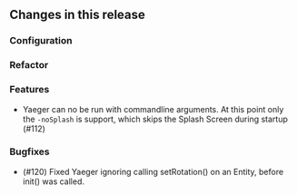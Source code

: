 ## Changes in this release

### Configuration

### Refactor

### Features
- Yaeger can no be run with commandline arguments. At this point only the
  `-noSplash` is support, which skips the Splash Screen during startup (#112)

### Bugfixes
- (#120) Fixed Yaeger ignoring calling setRotation() on an Entity, before init() was called.
